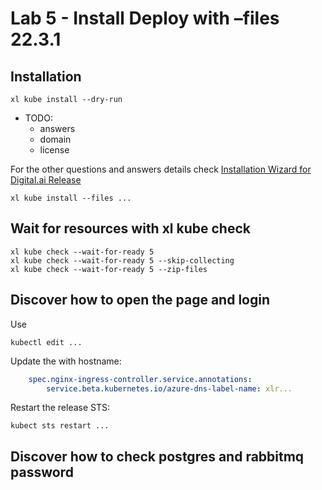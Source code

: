
# Lab 5 - Install Deploy with –files 22.3.1

## Installation

```shell
xl kube install --dry-run
```

- TODO:
  - answers
  - domain
  - license

For the other questions and answers details check [Installation Wizard for Digital.ai Release](https://docs.digital.ai/bundle/devops-deploy-version-v.22.3/page/deploy/operator/xl-op-install-wizard-deploy.html)

```shell
xl kube install --files ...
```

## Wait for resources with xl kube check

```shell
xl kube check --wait-for-ready 5
xl kube check --wait-for-ready 5 --skip-collecting
xl kube check --wait-for-ready 5 --zip-files
```

## Discover how to open the page and login

Use

```shell
kubectl edit ...
```

Update the with hostname:

```yaml
    spec.nginx-ingress-controller.service.annotations:
        service.beta.kubernetes.io/azure-dns-label-name: xlr...
```

Restart the release STS:

```shell
kubect sts restart ...
```

## Discover how to check postgres and rabbitmq password

